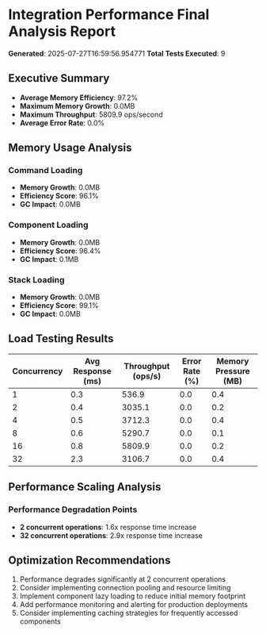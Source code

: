 # Integration Performance Final Analysis Report
**Generated**: 2025-07-27T16:59:56.954771
**Total Tests Executed**: 9

## Executive Summary

- **Average Memory Efficiency**: 97.2%
- **Maximum Memory Growth**: 0.0MB
- **Maximum Throughput**: 5809.9 ops/second
- **Average Error Rate**: 0.0%

## Memory Usage Analysis

### Command Loading
- **Memory Growth**: 0.0MB
- **Efficiency Score**: 96.1%
- **GC Impact**: 0.0MB

### Component Loading
- **Memory Growth**: 0.0MB
- **Efficiency Score**: 96.4%
- **GC Impact**: 0.1MB

### Stack Loading
- **Memory Growth**: 0.0MB
- **Efficiency Score**: 99.1%
- **GC Impact**: 0.0MB

## Load Testing Results

| Concurrency | Avg Response (ms) | Throughput (ops/s) | Error Rate (%) | Memory Pressure (MB) |
|-------------|-------------------|-------------------|----------------|---------------------|
| 1 | 0.3 | 536.9 | 0.0 | 0.4 |
| 2 | 0.4 | 3035.1 | 0.0 | 0.2 |
| 4 | 0.5 | 3712.3 | 0.0 | 0.4 |
| 8 | 0.6 | 5290.7 | 0.0 | 0.1 |
| 16 | 0.8 | 5809.9 | 0.0 | 0.2 |
| 32 | 2.3 | 3106.7 | 0.0 | 0.4 |

## Performance Scaling Analysis

### Performance Degradation Points
- **2 concurrent operations**: 1.6x response time increase
- **32 concurrent operations**: 2.9x response time increase

## Optimization Recommendations

1. Performance degrades significantly at 2 concurrent operations
2. Consider implementing connection pooling and resource limiting
3. Implement component lazy loading to reduce initial memory footprint
4. Add performance monitoring and alerting for production deployments
5. Consider implementing caching strategies for frequently accessed components